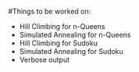 #Things to be worked on:
* Hill Climbing for n-Queens
* Simulated Annealing for n-Queens
* Hill Climbing for Sudoku
* Simulated Annealing for Sudoku
* Verbose output
